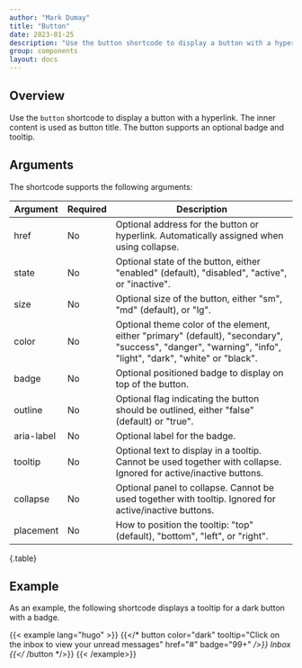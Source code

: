 ```yaml
---
author: "Mark Dumay"
title: "Button"
date: 2023-01-25
description: "Use the button shortcode to display a button with a hyperlink."
group: components
layout: docs
---
```


## Overview

Use the `button` shortcode to display a button with a hyperlink. The inner content is used as button title. The button supports an optional badge and tooltip.

## Arguments

The shortcode supports the following arguments:

| Argument    | Required | Description |
|-------------|----------|-------------|
| href        | No   | Optional address for the button or hyperlink. Automatically assigned when using collapse. |
| state       | No   | Optional state of the button, either "enabled" (default), "disabled", "active", or "inactive". |
| size        | No   | Optional size of the button, either "sm", "md" (default), or "lg". |
| color       | No   | Optional theme color of the element, either "primary" (default), "secondary", "success", "danger",  "warning", "info", "light", "dark", "white" or "black". |
| badge       | No   | Optional positioned badge to display on top of the button. |
| outline     | No   | Optional flag indicating the button should be outlined, either "false" (default) or "true". |
| aria-label  | No   | Optional label for the badge. |
| tooltip     | No   |  Optional text to display in a tooltip. Cannot be used together with collapse. Ignored for active/inactive buttons. |
| collapse    | No   | Optional panel to collapse. Cannot be used together with tooltip. Ignored for active/inactive buttons. |
| placement   | No   | How to position the tooltip: "top" (default), "bottom", "left", or "right". |
{.table}

## Example

As an example, the following shortcode displays a tooltip for a dark button with a badge.

{{< example lang="hugo" >}}
{{</* button color="dark" tooltip="Click on the inbox to view your unread messages" href="#" badge="99+" */>}}
    Inbox
{{</* /button */>}}
{{< /example>}}
